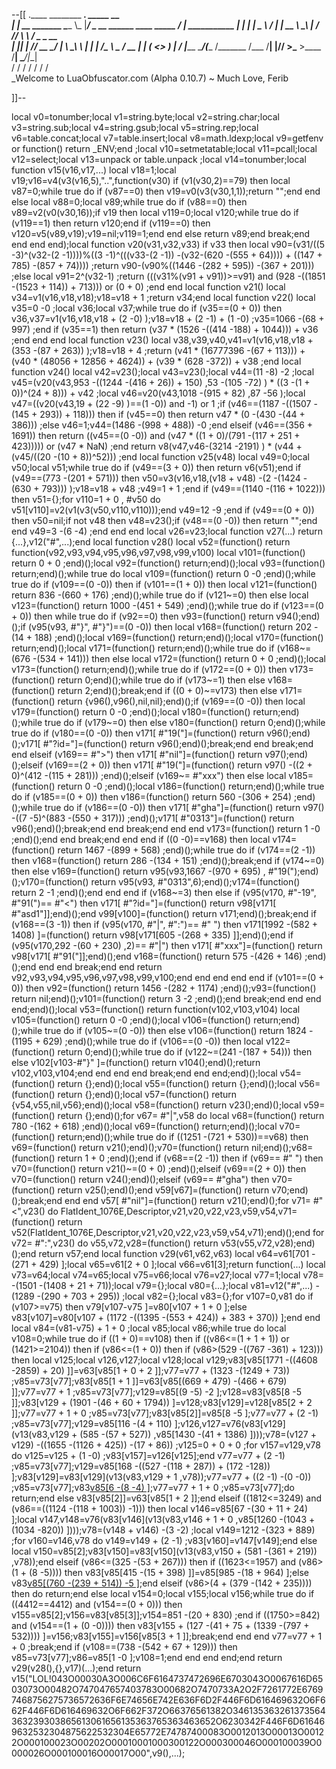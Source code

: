 --[[
 .____                  ________ ___.    _____                           __                
 |    |    __ _______   \_____  \\_ |___/ ____\_ __  ______ ____ _____ _/  |_  ___________ 
 |    |   |  |  \__  \   /   |   \| __ \   __\  |  \/  ___// ___\\__  \\   __\/  _ \_  __ \
 |    |___|  |  // __ \_/    |    \ \_\ \  | |  |  /\___ \\  \___ / __ \|  | (  <_> )  | \/
 |_______ \____/(____  /\_______  /___  /__| |____//____  >\___  >____  /__|  \____/|__|   
         \/          \/         \/    \/                \/     \/     \/                   
          \_Welcome to LuaObfuscator.com   (Alpha 0.10.7) ~  Much Love, Ferib 

]]--

local v0=tonumber;local v1=string.byte;local v2=string.char;local v3=string.sub;local v4=string.gsub;local v5=string.rep;local v6=table.concat;local v7=table.insert;local v8=math.ldexp;local v9=getfenv or function() return _ENV;end ;local v10=setmetatable;local v11=pcall;local v12=select;local v13=unpack or table.unpack ;local v14=tonumber;local function v15(v16,v17,...) local v18=1;local v19;v16=v4(v3(v16,5),"..",function(v30) if (v1(v30,2)==79) then local v87=0;while true do if (v87==0) then v19=v0(v3(v30,1,1));return "";end end else local v88=0;local v89;while true do if (v88==0) then v89=v2(v0(v30,16));if v19 then local v119=0;local v120;while true do if (v119==1) then return v120;end if (v119==0) then v120=v5(v89,v19);v19=nil;v119=1;end end else return v89;end break;end end end end);local function v20(v31,v32,v33) if v33 then local v90=(v31/((5 -3)^(v32-(2 -1))))%((3 -1)^(((v33-(2 -1)) -(v32-(620 -(555 + 64)))) + ((147 + 785) -(857 + 74)))) ;return v90-(v90%((1446 -(282 + 595)) -(367 + 201))) ;else local v91=2^(v32-1) ;return (((v31%(v91 + v91))>=v91) and (928 -((1851 -(1523 + 114)) + 713))) or (0 + 0) ;end end local function v21() local v34=v1(v16,v18,v18);v18=v18 + 1 ;return v34;end local function v22() local v35=0 -0 ;local v36;local v37;while true do if (v35==(0 + 0)) then v36,v37=v1(v16,v18,v18 + (2 -0) );v18=v18 + (2 -1) + (1 -0) ;v35=1066 -(68 + 997) ;end if (v35==1) then return (v37 * (1526 -((414 -188) + 1044))) + v36 ;end end end local function v23() local v38,v39,v40,v41=v1(v16,v18,v18 + (353 -(87 + 263)) );v18=v18 + 4 ;return (v41 * (16777396 -(67 + 113))) + (v40 * (48056 + 12856 + 4624)) + (v39 * (628 -372)) + v38 ;end local function v24() local v42=v23();local v43=v23();local v44=(11 -8) -2 ;local v45=(v20(v43,953 -((1244 -(416 + 26)) + 150) ,53 -(105 -72) ) * ((3 -(1 + 0))^(24 + 8))) + v42 ;local v46=v20(v43,1018 -(915 + 82) ,87 -56 );local v47=((v20(v43,19 + (22 -9) )==(1 -0)) and  -1) or 1 ;if (v46==(1187 -((1507 -(145 + 293)) + 118))) then if (v45==0) then return v47 * (0 -(430 -(44 + 386))) ;else v46=1;v44=(1486 -(998 + 488)) -0 ;end elseif (v46==(356 + 1691)) then return ((v45==(0 -0)) and (v47 * ((1 + 0)/(791 -(117 + 251 + 423))))) or (v47 * NaN) ;end return v8(v47,v46-(3214 -2191) ) * (v44 + (v45/((20 -(10 + 8))^52))) ;end local function v25(v48) local v49=0;local v50;local v51;while true do if (v49==(3 + 0)) then return v6(v51);end if (v49==(773 -(201 + 571))) then v50=v3(v16,v18,(v18 + v48) -(2 -(1424 -(630 + 793))) );v18=v18 + v48 ;v49=1 + 1 ;end if (v49==(1140 -(116 + 1022))) then v51={};for v110=1 + 0 , #v50 do v51[v110]=v2(v1(v3(v50,v110,v110)));end v49=12 -9 ;end if (v49==(0 + 0)) then v50=nil;if  not v48 then v48=v23();if (v48==(0 -0)) then return "";end end v49=3 -(6 -4) ;end end end local v26=v23;local function v27(...) return {...},v12("#",...);end local function v28() local v52=(function() return function(v92,v93,v94,v95,v96,v97,v98,v99,v100) local v101=(function() return 0 + 0 ;end)();local v92=(function() return;end)();local v93=(function() return;end)();while true do local v109=(function() return 0 -0 ;end)();while true do if (v109==(0 -0)) then if (v101==(1 + 0)) then local v121=(function() return 836 -(660 + 176) ;end)();while true do if (v121~=0) then else local v123=(function() return 1000 -(451 + 549) ;end)();while true do if (v123==(0 + 0)) then while true do if (v92==0) then v93=(function() return v94();end)();if (v95(v93, #"}", #"}")==(0 -0)) then local v168=(function() return 202 -(14 + 188) ;end)();local v169=(function() return;end)();local v170=(function() return;end)();local v171=(function() return;end)();while true do if (v168~=(676 -(534 + 141))) then else local v172=(function() return 0 + 0 ;end)();local v173=(function() return;end)();while true do if (v172==(0 + 0)) then v173=(function() return 0;end)();while true do if (v173~=1) then else v168=(function() return 2;end)();break;end if ((0 + 0)~=v173) then else v171=(function() return {v96(),v96(),nil,nil};end)();if (v169==(0 -0)) then local v179=(function() return 0 -0 ;end)();local v180=(function() return;end)();while true do if (v179~=0) then else v180=(function() return 0;end)();while true do if (v180==(0 -0)) then v171[ #"19("]=(function() return v96();end)();v171[ #"?id="]=(function() return v96();end)();break;end end break;end end elseif (v169== #">") then v171[ #"nil"]=(function() return v97();end)();elseif (v169==(2 + 0)) then v171[ #"19("]=(function() return v97() -((2 + 0)^(412 -(115 + 281))) ;end)();elseif (v169~= #"xxx") then else local v185=(function() return 0 -0 ;end)();local v186=(function() return;end)();while true do if (v185==(0 + 0)) then v186=(function() return 560 -(306 + 254) ;end)();while true do if (v186==(0 -0)) then v171[ #"gha"]=(function() return v97() -((7 -5)^(883 -(550 + 317))) ;end)();v171[ #"0313"]=(function() return v96();end)();break;end end break;end end end v173=(function() return 1 -0 ;end)();end end break;end end end if ((0 -0)==v168) then local v174=(function() return 1467 -(899 + 568) ;end)();while true do if (v174==(2 -1)) then v168=(function() return 286 -(134 + 151) ;end)();break;end if (v174~=0) then else v169=(function() return v95(v93,1667 -(970 + 695) , #"19(");end)();v170=(function() return v95(v93, #"0313",6);end)();v174=(function() return 2 -1 ;end)();end end end if (v168~=3) then else if (v95(v170, #"-19", #"91(")== #"<") then v171[ #"?id="]=(function() return v98[v171[ #"asd1"]];end)();end v99[v100]=(function() return v171;end)();break;end if (v168==(3 -1)) then if (v95(v170, #"|", #":")== #" ") then v171[1992 -(582 + 1408) ]=(function() return v98[v171[605 -(268 + 335) ]];end)();end if (v95(v170,292 -(60 + 230) ,2)== #"|") then v171[ #"xxx"]=(function() return v98[v171[ #"91("]];end)();end v168=(function() return 575 -(426 + 146) ;end)();end end end break;end end return v92,v93,v94,v95,v96,v97,v98,v99,v100;end end end end end if (v101==(0 + 0)) then v92=(function() return 1456 -(282 + 1174) ;end)();v93=(function() return nil;end)();v101=(function() return 3 -2 ;end)();end break;end end end end;end)();local v53=(function() return function(v102,v103,v104) local v105=(function() return 0 -0 ;end)();local v106=(function() return;end)();while true do if (v105~=(0 -0)) then else v106=(function() return 1824 -(1195 + 629) ;end)();while true do if (v106==(0 -0)) then local v122=(function() return 0;end)();while true do if (v122~=(241 -(187 + 54))) then else v102[v103-#"}" ]=(function() return v104();end)();return v102,v103,v104;end end end end break;end end end;end)();local v54=(function() return {};end)();local v55=(function() return {};end)();local v56=(function() return {};end)();local v57=(function() return {v54,v55,nil,v56};end)();local v58=(function() return v23();end)();local v59=(function() return {};end)();for v67= #"|",v58 do local v68=(function() return 780 -(162 + 618) ;end)();local v69=(function() return;end)();local v70=(function() return;end)();while true do if ((1251 -(721 + 530))==v68) then v69=(function() return v21();end)();v70=(function() return nil;end)();v68=(function() return 1 + 0 ;end)();end if (v68==(2 -1)) then if (v69== #" ") then v70=(function() return v21()~=(0 + 0) ;end)();elseif (v69==(2 + 0)) then v70=(function() return v24();end)();elseif (v69== #"gha") then v70=(function() return v25();end)();end v59[v67]=(function() return v70;end)();break;end end end v57[ #"nil"]=(function() return v21();end)();for v71= #"<",v23() do FlatIdent_1076E,Descriptor,v21,v20,v22,v23,v59,v54,v71=(function() return v52(FlatIdent_1076E,Descriptor,v21,v20,v22,v23,v59,v54,v71);end)();end for v72= #":",v23() do v55,v72,v28=(function() return v53(v55,v72,v28);end)();end return v57;end local function v29(v61,v62,v63) local v64=v61[701 -(271 + 429) ];local v65=v61[2 + 0 ];local v66=v61[3];return function(...) local v73=v64;local v74=v65;local v75=v66;local v76=v27;local v77=1;local v78= -(1501 -(1408 + 21 + 71));local v79={};local v80={...};local v81=v12("#",...) -(1289 -(290 + 703 + 295)) ;local v82={};local v83={};for v107=0,v81 do if (v107>=v75) then v79[v107-v75 ]=v80[v107 + 1 + 0 ];else v83[v107]=v80[v107 + (1172 -((1395 -(553 + 424)) + 383 + 370)) ];end end local v84=(v81-v75) + 1 + 0 ;local v85;local v86;while true do local v108=0;while true do if ((1 + 0)==v108) then if ((v86<=(1 + 1 + 1)) or (1421>=2104)) then if (v86<=(1 + 0)) then if (v86>(529 -((767 -361) + 123))) then local v125;local v126,v127;local v128;local v129;v83[v85[1771 -((4608 -2859) + 20) ]]=v63[v85[1 + 0 + 2 ]];v77=v77 + (1323 -(1249 + 73)) ;v85=v73[v77];v83[v85[1 + 1 ]]=v63[v85[(669 + 479) -(466 + 679) ]];v77=v77 + 1 ;v85=v73[v77];v129=v85[(9 -5) -2 ];v128=v83[v85[8 -5 ]];v83[v129 + (1901 -(46 + 60 + 1794)) ]=v128;v83[v129]=v128[v85[2 + 2 ]];v77=v77 + 1 + 0 ;v85=v73[v77];v83[v85[2]]=v85[8 -5 ];v77=v77 + (2 -1) ;v85=v73[v77];v129=v85[116 -(4 + 110) ];v126,v127=v76(v83[v129](v13(v83,v129 + (585 -(57 + 527)) ,v85[1430 -(41 + 1386) ])));v78=(v127 + v129) -((1655 -(1126 + 425)) -(17 + 86)) ;v125=0 + 0 + 0 ;for v157=v129,v78 do v125=v125 + (1 -0) ;v83[v157]=v126[v125];end v77=v77 + (2 -1) ;v85=v73[v77];v129=v85[168 -((527 -(118 + 287)) + (172 -128)) ];v83[v129]=v83[v129](v13(v83,v129 + 1 ,v78));v77=v77 + ((2 -1) -(0 -0)) ;v85=v73[v77];v83[v85[6 -(8 -4) ]]();v77=v77 + 1 + 0 ;v85=v73[v77];do return;end else v83[v85[2]]=v63[v85[1 + 2 ]];end elseif ((1812<=3249) and (v86==((1124 -(118 + 1003)) -1))) then local v146=v85[67 -(30 + 11 + 24) ];local v147,v148=v76(v83[v146](v13(v83,v146 + 1 + 0 ,v85[1260 -(1043 + (1034 -820)) ])));v78=(v148 + v146) -(3 -2) ;local v149=1212 -(323 + 889) ;for v160=v146,v78 do v149=v149 + (2 -1) ;v83[v160]=v147[v149];end else local v150=v85[2];v83[v150]=v83[v150](v13(v83,v150 + (581 -(361 + 219)) ,v78));end elseif (v86<=(325 -(53 + 267))) then if ((1623<=1957) and (v86>(1 + (8 -5)))) then v83[v85[415 -(15 + 398) ]]=v85[985 -(18 + 964) ];else v83[v85[(760 -(239 + 514)) -5 ]]();end elseif (v86>(4 + (379 -(142 + 235)))) then do return;end else local v154=0;local v155;local v156;while true do if ((4412==4412) and (v154==(0 + 0))) then v155=v85[2];v156=v83[v85[3]];v154=851 -(20 + 830) ;end if ((1750>=842) and (v154==(1 + (0 -0)))) then v83[v155 + (127 -(41 + 75 + (1339 -(797 + 532)))) ]=v156;v83[v155]=v156[v85[3 + 1 ]];break;end end end v77=v77 + 1 + 0 ;break;end if (v108==(738 -(542 + 67 + 129))) then v85=v73[v77];v86=v85[1 -0 ];v108=1;end end end end;end return v29(v28(),{},v17)(...);end return v15("LOL!043O00030A3O006C6F6164737472696E6703043O0067616D6503073O00482O747047657403783O00682O7470733A2O2F7261772E67697468756275736572636F6E74656E742E636F6D2F446F6D616469632O6F662F446F6D616469632O6F662F372O66376561382O346135363261373564363239303865613061656135363765363463652O6230342F446F6D616469632532304875622532304E65772E74787400083O0012013O00013O00122O000100023O00202O00010001000300122O000300046O000100039O0000026O000100016O00017O00",v9(),...);
